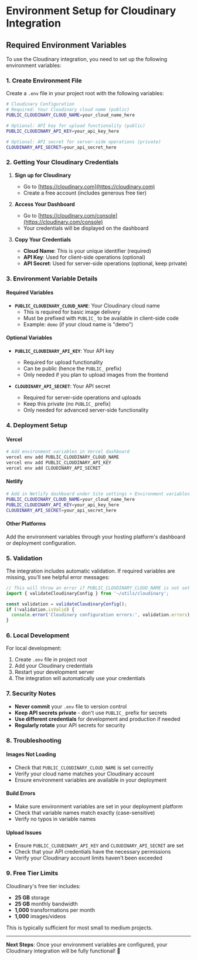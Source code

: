 # Environment Setup for Cloudinary Integration

## Required Environment Variables

To use the Cloudinary integration, you need to set up the following environment variables:

### 1. Create Environment File

Create a `.env` file in your project root with the following variables:

```bash
# Cloudinary Configuration
# Required: Your Cloudinary cloud name (public)
PUBLIC_CLOUDINARY_CLOUD_NAME=your_cloud_name_here

# Optional: API key for upload functionality (public)
PUBLIC_CLOUDINARY_API_KEY=your_api_key_here

# Optional: API secret for server-side operations (private)
CLOUDINARY_API_SECRET=your_api_secret_here
```

### 2. Getting Your Cloudinary Credentials

1. **Sign up for Cloudinary**

   - Go to [https://cloudinary.com](https://cloudinary.com)
   - Create a free account (includes generous free tier)

2. **Access Your Dashboard**

   - Go to [https://cloudinary.com/console](https://cloudinary.com/console)
   - Your credentials will be displayed on the dashboard

3. **Copy Your Credentials**
   - **Cloud Name**: This is your unique identifier (required)
   - **API Key**: Used for client-side operations (optional)
   - **API Secret**: Used for server-side operations (optional, keep private)

### 3. Environment Variable Details

#### Required Variables

- **`PUBLIC_CLOUDINARY_CLOUD_NAME`**: Your Cloudinary cloud name
  - This is required for basic image delivery
  - Must be prefixed with `PUBLIC_` to be available in client-side code
  - Example: `demo` (if your cloud name is "demo")

#### Optional Variables

- **`PUBLIC_CLOUDINARY_API_KEY`**: Your API key

  - Required for upload functionality
  - Can be public (hence the `PUBLIC_` prefix)
  - Only needed if you plan to upload images from the frontend

- **`CLOUDINARY_API_SECRET`**: Your API secret
  - Required for server-side operations and uploads
  - Keep this private (no `PUBLIC_` prefix)
  - Only needed for advanced server-side functionality

### 4. Deployment Setup

#### Vercel

```bash
# Add environment variables in Vercel dashboard
vercel env add PUBLIC_CLOUDINARY_CLOUD_NAME
vercel env add PUBLIC_CLOUDINARY_API_KEY
vercel env add CLOUDINARY_API_SECRET
```

#### Netlify

```bash
# Add in Netlify dashboard under Site settings > Environment variables
PUBLIC_CLOUDINARY_CLOUD_NAME=your_cloud_name_here
PUBLIC_CLOUDINARY_API_KEY=your_api_key_here
CLOUDINARY_API_SECRET=your_api_secret_here
```

#### Other Platforms

Add the environment variables through your hosting platform's dashboard or deployment configuration.

### 5. Validation

The integration includes automatic validation. If required variables are missing, you'll see helpful error messages:

```typescript
// This will throw an error if PUBLIC_CLOUDINARY_CLOUD_NAME is not set
import { validateCloudinaryConfig } from '~/utils/cloudinary';

const validation = validateCloudinaryConfig();
if (!validation.isValid) {
  console.error('Cloudinary configuration errors:', validation.errors);
}
```

### 6. Local Development

For local development:

1. Create `.env` file in project root
2. Add your Cloudinary credentials
3. Restart your development server
4. The integration will automatically use your credentials

### 7. Security Notes

- **Never commit** your `.env` file to version control
- **Keep API secrets private** - don't use `PUBLIC_` prefix for secrets
- **Use different credentials** for development and production if needed
- **Regularly rotate** your API secrets for security

### 8. Troubleshooting

#### Images Not Loading

- Check that `PUBLIC_CLOUDINARY_CLOUD_NAME` is set correctly
- Verify your cloud name matches your Cloudinary account
- Ensure environment variables are available in your deployment

#### Build Errors

- Make sure environment variables are set in your deployment platform
- Check that variable names match exactly (case-sensitive)
- Verify no typos in variable names

#### Upload Issues

- Ensure `PUBLIC_CLOUDINARY_API_KEY` and `CLOUDINARY_API_SECRET` are set
- Check that your API credentials have the necessary permissions
- Verify your Cloudinary account limits haven't been exceeded

### 9. Free Tier Limits

Cloudinary's free tier includes:

- **25 GB** storage
- **25 GB** monthly bandwidth
- **1,000** transformations per month
- **1,000** images/videos

This is typically sufficient for most small to medium projects.

---

**Next Steps**: Once your environment variables are configured, your Cloudinary integration will be fully functional! 🎉
